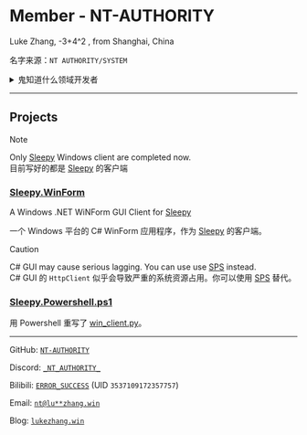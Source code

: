 # Member - NT-AUTHORITY

Luke Zhang, -3+4^2 , from Shanghai, China

名字来源：`NT AUTHORITY/SYSTEM`

<details>
<summary>鬼知道什么领域开发者</summary>
<pre>
C#; Java; Powershell; HTML; Javascript; CSS; Batch
</pre>
</details>

---

## Projects

> [!NOTE]
> Only [Sleepy](https://github.com/wyf9/sleepy) Windows client are completed now.  
> 目前写好的都是 [Sleepy](https://github.com/wyf9/sleepy) 的客户端

### [Sleepy.WinForm](https://github.com/siiway/Sleepy.WinForm)

A Windows .NET WiNForm GUI Client for [Sleepy](https://github.com/wyf9/sleepy)

一个 Windows 平台的 C# WinForm 应用程序，作为 [Sleepy](https://github.com/wyf9/sleepy) 的客户端。

> [!CAUTION]
> C# GUI may cause serious lagging. You can use use [SPS](https://github.com/wyf9/sleepy/blob/main/client/Sleepy.Powershell.ps1) instead.  
> C# GUI 的 `HttpClient` 似乎会导致严重的系统资源占用。你可以使用 [SPS](https://github.com/wyf9/sleepy/blob/main/client/Sleepy.Powershell.ps1) 替代。

### [Sleepy.Powershell.ps1](https://github.com/wyf9/sleepy/blob/main/client/Sleepy.Powershell.ps1)

用 Powershell 重写了 [win_client.py](https://github.com/wyf9/sleepy/blob/main/client/win_device.py)。

---

GitHub: [`NT-AUTHORITY`](https://github.com/NT-AUTHORITY)

Discord: [`_NT_AUTHORITY_`](https://discord.com/users/1302138797450067998)

Bilibili: [`ERROR_SUCCESS`](https://space.bilibili.com/3537109172357757) (UID `3537109172357757`)

Email: [`nt@lu**zhang.win`](https://static-api.lukezhang.win/decryptEmail/index.html?closeType=1&base64=bHVrZXpAbHVrZXpoYW5nLndpbg==)

Blog: [`lukezhang.win`](https://lukezhang.win)
